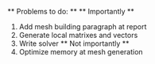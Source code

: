 ** Problems to do: **
** Importantly **
1. Add mesh building paragraph at report
2. Generate local matrixes and vectors
3. Write solver 
** Not importantly **
4. Optimize memory at mesh generation